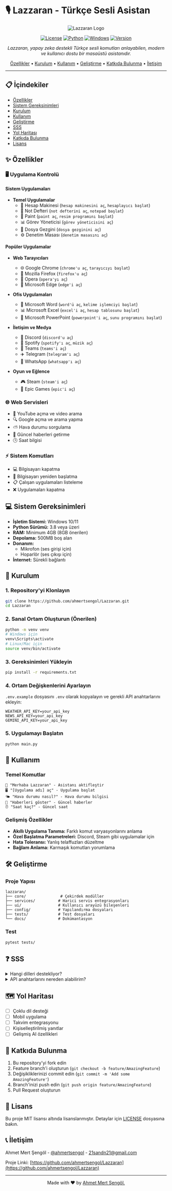 # 🎙️ Lazzaran - Türkçe Sesli Asistan

<div align="center">

![Lazzaran Logo](assets/Logo.jpg)

[![License](https://img.shields.io/badge/license-MIT-blue.svg)](LICENSE)
[![Python](https://img.shields.io/badge/python-v3.8+-blue.svg)](https://www.python.org/)
[![Windows](https://img.shields.io/badge/platform-Windows%2010%2F11-lightgrey.svg)](https://www.microsoft.com/windows)
[![Version](https://img.shields.io/badge/version-1.1.0-green.svg)](https://github.com/ahmertsengol/Lazzaran/releases)

*Lazzaran, yapay zeka destekli Türkçe sesli komutları anlayabilen, modern ve kullanıcı dostu bir masaüstü asistanıdır.*

[Özellikler](#özellikler) • [Kurulum](#kurulum) • [Kullanım](#kullanım) • [Geliştirme](#geliştirme) • [Katkıda Bulunma](#katkıda-bulunma) • [İletişim](#i̇letişim)

</div>

---

## 📋 İçindekiler
- [Özellikler](#özellikler)
- [Sistem Gereksinimleri](#sistem-gereksinimleri)
- [Kurulum](#kurulum)
- [Kullanım](#kullanım)
- [Geliştirme](#geliştirme)
- [SSS](#sss)
- [Yol Haritası](#yol-haritası)
- [Katkıda Bulunma](#katkıda-bulunma)
- [Lisans](#lisans)

## ✨ Özellikler

### 🖥️ Uygulama Kontrolü
#### Sistem Uygulamaları
- **Temel Uygulamalar**
  - 🧮 Hesap Makinesi (`hesap makinesini aç`, `hesaplayıcı başlat`)
  - 📝 Not Defteri (`not defterini aç`, `notepad başlat`)
  - 🎨 Paint (`paint aç`, `resim programını başlat`)
  - 📊 Görev Yöneticisi (`görev yöneticisini aç`)
  - 📂 Dosya Gezgini (`dosya gezginini aç`)
  - ⚙️ Denetim Masası (`denetim masasını aç`)

#### Popüler Uygulamalar
- **Web Tarayıcıları**
  - 🌐 Google Chrome (`chrome'u aç`, `tarayıcıyı başlat`)
  - 🦊 Mozilla Firefox (`firefox'u aç`)
  - 🔴 Opera (`opera'yı aç`)
  - 💠 Microsoft Edge (`edge'i aç`)

- **Ofis Uygulamaları**
  - 📘 Microsoft Word (`word'ü aç`, `kelime işlemciyi başlat`)
  - 📊 Microsoft Excel (`excel'i aç`, `hesap tablosunu başlat`)
  - 📑 Microsoft PowerPoint (`powerpoint'i aç`, `sunu programını başlat`)

- **İletişim ve Medya**
  - 💬 Discord (`discord'u aç`)
  - 🎵 Spotify (`spotify'ı aç`, `müzik aç`)
  - 👥 Teams (`teams'i aç`)
  - ✈️ Telegram (`telegram'ı aç`)
  - 📱 WhatsApp (`whatsapp'ı aç`)

- **Oyun ve Eğlence**
  - 🎮 Steam (`steam'i aç`)
  - 🎯 Epic Games (`epic'i aç`)

### 🌐 Web Servisleri
- 🎥 YouTube açma ve video arama
- 🔍 Google açma ve arama yapma
- ⛅ Hava durumu sorgulama
- 📰 Güncel haberleri getirme
- 🕒 Saat bilgisi

### ⚡ Sistem Komutları
- 💻 Bilgisayarı kapatma
- 🔄 Bilgisayarı yeniden başlatma
- 📋 Çalışan uygulamaları listeleme
- ❌ Uygulamaları kapatma

## 💻 Sistem Gereksinimleri

- **İşletim Sistemi:** Windows 10/11
- **Python Sürümü:** 3.8 veya üzeri
- **RAM:** Minimum 4GB (8GB önerilen)
- **Depolama:** 500MB boş alan
- **Donanım:** 
  - Mikrofon (ses girişi için)
  - Hoparlör (ses çıkışı için)
- **İnternet:** Sürekli bağlantı

## 🚀 Kurulum

### 1. Repository'yi Klonlayın
```bash
git clone https://github.com/ahmertsengol/Lazzaran.git
cd Lazzaran
```

### 2. Sanal Ortam Oluşturun (Önerilen)
```bash
python -m venv venv
# Windows için
venv\Scripts\activate
# Linux/Mac için
source venv/bin/activate
```

### 3. Gereksinimleri Yükleyin
```bash
pip install -r requirements.txt
```

### 4. Ortam Değişkenlerini Ayarlayın
`.env.example` dosyasını `.env` olarak kopyalayın ve gerekli API anahtarlarını ekleyin:
```env
WEATHER_API_KEY=your_api_key
NEWS_API_KEY=your_api_key
GEMINI_API_KEY=your_api_key
```

### 5. Uygulamayı Başlatın
```bash
python main.py
```

## 📖 Kullanım

### Temel Komutlar
```plaintext
👋 "Merhaba Lazzaran" - Asistanı aktifleştir
🖥️ "[Uygulama adı] aç" - Uygulama başlat
🌤️ "Hava durumu nasıl?" - Hava durumu bilgisi
📰 "Haberleri göster" - Güncel haberler
⏰ "Saat kaç?" - Güncel saat
```

### Gelişmiş Özellikler
- **Akıllı Uygulama Tanıma:** Farklı komut varyasyonlarını anlama
- **Özel Başlatma Parametreleri:** Discord, Steam gibi uygulamalar için
- **Hata Toleransı:** Yanlış telaffuzları düzeltme
- **Bağlam Anlama:** Karmaşık komutları yorumlama

## 🛠️ Geliştirme

### Proje Yapısı
```
lazzaran/
├── core/               # Çekirdek modüller
├── services/          # Harici servis entegrasyonları
├── ui/                # Kullanıcı arayüzü bileşenleri
├── config/            # Yapılandırma dosyaları
├── tests/             # Test dosyaları
└── docs/              # Dokümantasyon
```

### Test
```bash
pytest tests/
```

## ❓ SSS

<details>
<summary>Hangi dilleri destekliyor?</summary>
Şu an sadece Türkçe desteklenmektedir. Diğer diller için geliştirme devam etmektedir.
</details>

<details>
<summary>API anahtarlarını nereden alabilirim?</summary>
Gerekli API anahtarları için dokümantasyonun API Anahtarları bölümüne bakın.
</details>

## 🗺️ Yol Haritası

- [ ] Çoklu dil desteği
- [ ] Mobil uygulama
- [ ] Takvim entegrasyonu
- [ ] Kişiselleştirilmiş yanıtlar
- [ ] Gelişmiş AI özellikleri

## 🤝 Katkıda Bulunma

1. Bu repository'yi fork edin
2. Feature branch'i oluşturun (`git checkout -b feature/AmazingFeature`)
3. Değişikliklerinizi commit edin (`git commit -m 'Add some AmazingFeature'`)
4. Branch'inizi push edin (`git push origin feature/AmazingFeature`)
5. Pull Request oluşturun

## 📄 Lisans

Bu proje MIT lisansı altında lisanslanmıştır. Detaylar için [LICENSE](LICENSE) dosyasına bakın.

## 📞 İletişim

Ahmet Mert Şengöl - [@ahmertsengol](https://twitter.com/ahmertsengol) - 21sandn21@gmail.com

Proje Linki: [https://github.com/ahmertsengol/Lazzaran](https://github.com/ahmertsengol/Lazzaran)

---

<div align="center">
Made with ❤️ by <a href="https://github.com/ahmertsengol">Ahmet Mert Şengöl.</a>
</div>

